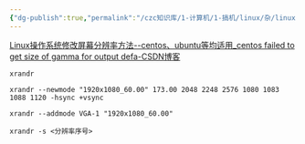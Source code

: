 ```yaml
---
{"dg-publish":true,"permalink":"/czc知识库/1-计算机/1-搞机/linux/杂/linux 修改屏幕分辨率 自定义/","dgPassFrontmatter":true,"created":"2024-07-23T16:20:14.150+08:00","updated":"2024-12-08T11:39:54.020+08:00"}
---
```




[Linux操作系统修改屏幕分辨率方法--centos、ubuntu等均适用\_centos failed to get size of gamma for output defa-CSDN博客](https://blog.csdn.net/weixin_42092278/article/details/83869114)

```
xrandr

xrandr --newmode "1920x1080_60.00" 173.00 2048 2248 2576 1080 1083 1088 1120 -hsync +vsync

xrandr --addmode VGA-1 "1920x1080_60.00"

xrandr -s <分辨率序号>
```

